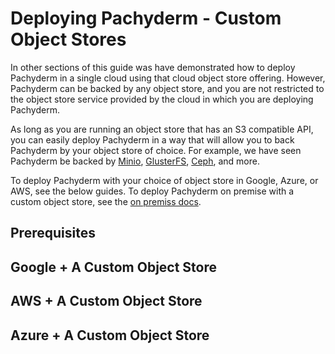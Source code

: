 # Deploying Pachyderm - Custom Object Stores

In other sections of this guide was have demonstrated how to deploy Pachyderm in a single cloud using that cloud object store offering.  However, Pachyderm can be backed by any object store, and you are not restricted to the object store service provided by the cloud in which you are deploying Pachyderm.

As long as you are running an object store that has an S3 compatible API, you can easily deploy Pachyderm in a way that will allow you to back Pachyderm by your object store of choice.  For example, we have seen Pachyderm be backed by [Minio](https://minio.io/), [GlusterFS](https://www.gluster.org/), [Ceph](http://ceph.com/), and more.  

To deploy Pachyderm with your choice of object store in Google, Azure, or AWS, see the below guides.  To deploy Pachyderm on premise with a custom object store, see the [on premiss docs](http://pachyderm.readthedocs.io/en/stable/deployment/on_premises.html).

## Prerequisites

## Google + A Custom Object Store

## AWS + A Custom Object Store

## Azure + A Custom Object Store
